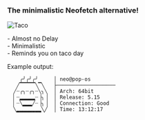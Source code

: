 ### The minimalistic Neofetch alternative!

![Taco](https://cdn.pixabay.com/photo/2013/07/13/09/37/taco-155812__340.png)

<p>
- Almost no Delay <br />
- Minimalistic <br />
- Reminds you on taco day <br />

Example output: <br /></p>
```
    ╭╯╭╯╭╯     │ neo@pop-os
   ╱▔▔▔▔▔╲▔╲   ├─────────────────── 
  ╱┈╭╮┈╭╮┈╲╮╲  │ Arch: 64bit
  ▏┈▂▂▂▂▂┈▕╮▕  │ Release: 5.15
  ▏┈╲▂▂▂╱┈▕╮▕  │ Connection: Good
  ╲▂▂▂▂▂▂▂▂╲╱  │ Time: 13:12:17

